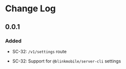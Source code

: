 # Change Log

## 0.0.1

### Added

-   SC-32: `/v1/settings` route

-   SC-32: Support for `@blinkmobile/server-cli` settings
